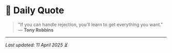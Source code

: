 # 📜 Daily Quote

> "If you can handle rejection, you'll learn to get everything you want."  
> — **Tony Robbins**

---

_Last updated: 11 April 2025 ⏳_
